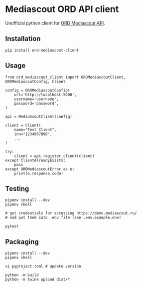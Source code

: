 # Mediascout ORD API client

Unofficial python client for [ORD Mediascout API](https://demo.mediascout.ru/swagger/index.html).

## Installation

    pip install ord-mediascout-client

## Usage

    from ord_mediascout_client import ORDMediascoutClient, ORDMediascoutConfig, Client

    config = ORDMediascoutConfig(
        url='http://localhost:5000',
        username='username',
        password='password',
    )

    api = MediaScoutClient(config)

    client = Client(
        name="Test Client",
        inn="1234567890",
        ...
    )

    try:
        client = api.register_client(client)
    except ClientAlreadyExists:
        pass
    except ORDMediascoutError as e:
        print(e.response.code)


## Testing

    pipenv install --dev
    pipenv shell

    # get credentials for accessing https://demo.mediascout.ru/
    # and put them into .env file (see .env.example.env)

    pytest


## Packaging

    pipenv install --dev
    pipenv shell

    vi pyproject.toml # update version

    python -m build
    python -m twine upload dist/*
